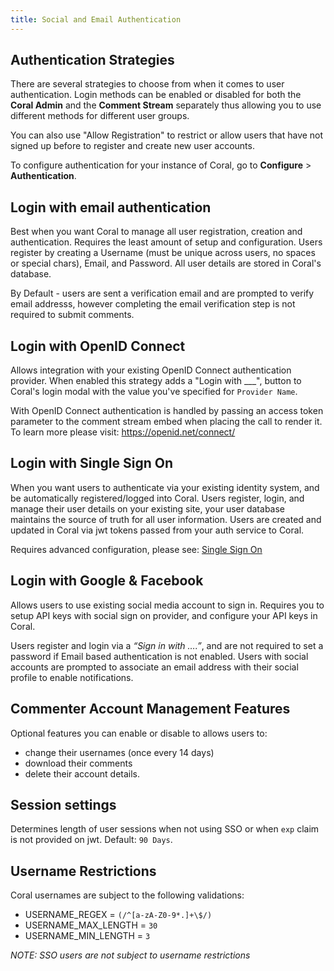 ```yaml
---
title: Social and Email Authentication
---
```


## Authentication Strategies

There are several strategies to choose from when it comes to user authentication. Login methods can be enabled or disabled for both the **Coral Admin** and the **Comment Stream** separately thus allowing you to use different methods for different user groups.

You can also use "Allow Registration" to restrict or allow users that have not signed up before to register and create new user accounts.

To configure authentication for your instance of Coral, go to **Configure** > **Authentication**.

## Login with email authentication

Best when you want Coral to manage all user registration, creation and authentication. Requires the least amount of setup and configuration. Users register by creating a Username (must be unique across users, no spaces or special chars), Email, and Password. All user details are stored in Coral's database.

By Default - users are sent a verification email and are prompted to verify email addresss, however completing the email verification step is not required to submit comments.

## Login with OpenID Connect

Allows integration with your existing OpenID Connect authentication provider. When enabled this strategy adds a "Login with \_\_\_", button to Coral's login modal with the value you've specified for `Provider Name`.

With OpenID Connect authentication is handled by passing an access token parameter to the comment stream embed when placing the call to render it. To learn more please visit: https://openid.net/connect/

## Login with Single Sign On

When you want users to authenticate via your existing identity system, and be automatically registered/logged into Coral. Users register, login, and manage their user details on your existing site, your user database maintains the source of truth for all user information. Users are created and updated in Coral via jwt tokens passed from your auth service to Coral.

Requires advanced configuration, please see: [Single Sign On](/sso)

## Login with Google & Facebook

Allows users to use existing social media account to sign in. Requires you to setup API keys with social sign on provider, and configure your API keys in Coral.

Users register and login via a _“Sign in with ….”_, and are not required to set a password if Email based authentication is not enabled. Users with social accounts are prompted to associate an email address with their social profile to enable notifications.

## Commenter Account Management Features

Optional features you can enable or disable to allows users to:

- change their usernames (once every 14 days)
- download their comments
- delete their account details.

## Session settings

Determines length of user sessions when not using SSO or when `exp` claim is not provided on jwt. Default: `90 Days`.

## Username Restrictions

Coral usernames are subject to the following validations:

- USERNAME_REGEX = `(/^[a-zA-Z0-9*.]+\$/)`
- USERNAME_MAX_LENGTH = `30`
- USERNAME_MIN_LENGTH = `3`

_NOTE: SSO users are not subject to username restrictions_
